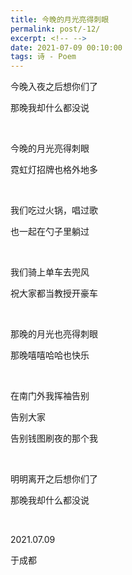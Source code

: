 ```yaml
---
title: 今晚的月光亮得刺眼
permalink: post/-12/
excerpt: <!-- -->
date: 2021-07-09 00:10:00
tags: 诗 - Poem
---
```


今晚入夜之后想你们了

那晚我却什么都没说

<br>

今晚的月光亮得刺眼

霓虹灯招牌也格外地多

<br>

我们吃过火锅，唱过歌

也一起在勺子里躺过

<br>

我们骑上单车去兜风

祝大家都当教授开豪车

<br>

那晚的月光也亮得刺眼

那晚嘻嘻哈哈也快乐

<br>

在南门外我挥袖告别

告别大家

告别钱图刷夜的那个我

<br>

明明离开之后想你们了

那晚我却什么都没说

<br>

2021.07.09

于成都